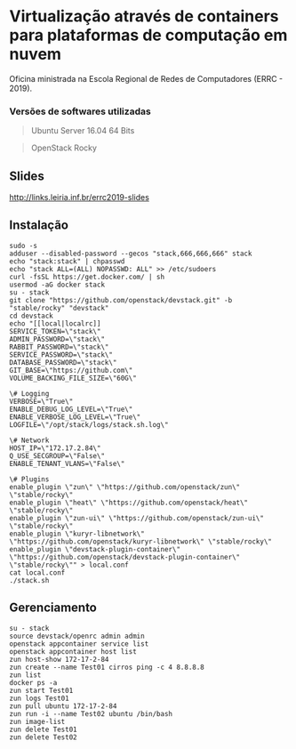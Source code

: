 # Virtualização através de containers para plataformas de computação em nuvem
Oficina ministrada na Escola Regional de Redes de Computadores (ERRC - 2019).

### Versões de softwares utilizadas
> Ubuntu Server 16.04 64 Bits

> OpenStack Rocky

## Slides
http://links.leiria.inf.br/errc2019-slides

## Instalação
```
sudo -s
adduser --disabled-password --gecos "stack,666,666,666" stack
echo "stack:stack" | chpasswd
echo "stack ALL=(ALL) NOPASSWD: ALL" >> /etc/sudoers
curl -fsSL https://get.docker.com/ | sh
usermod -aG docker stack
su - stack
git clone "https://github.com/openstack/devstack.git" -b "stable/rocky" "devstack"
cd devstack
echo "[[local|localrc]]
SERVICE_TOKEN=\"stack\"
ADMIN_PASSWORD=\"stack\"
RABBIT_PASSWORD=\"stack\"
SERVICE_PASSWORD=\"stack\"
DATABASE_PASSWORD=\"stack\"
GIT_BASE=\"https://github.com\"
VOLUME_BACKING_FILE_SIZE=\"60G\"

\# Logging
VERBOSE=\"True\"
ENABLE_DEBUG_LOG_LEVEL=\"True\"
ENABLE_VERBOSE_LOG_LEVEL=\"True\"
LOGFILE=\"/opt/stack/logs/stack.sh.log\"

\# Network
HOST_IP=\"172.17.2.84\"
Q_USE_SECGROUP=\"False\"
ENABLE_TENANT_VLANS=\"False\"

\# Plugins
enable_plugin \"zun\" \"https://github.com/openstack/zun\" \"stable/rocky\"
enable_plugin \"heat\" \"https://github.com/openstack/heat\" \"stable/rocky\"
enable_plugin \"zun-ui\" \"https://github.com/openstack/zun-ui\" \"stable/rocky\"
enable_plugin \"kuryr-libnetwork\" \"https://github.com/openstack/kuryr-libnetwork\" \"stable/rocky\"
enable_plugin \"devstack-plugin-container\" \"https://github.com/openstack/devstack-plugin-container\" \"stable/rocky\"" > local.conf
cat local.conf
./stack.sh
```

## Gerenciamento
```
su - stack
source devstack/openrc admin admin
openstack appcontainer service list
openstack appcontainer host list
zun host-show 172-17-2-84
zun create --name Test01 cirros ping -c 4 8.8.8.8
zun list
docker ps -a
zun start Test01
zun logs Test01
zun pull ubuntu 172-17-2-84
zun run -i --name Test02 ubuntu /bin/bash
zun image-list
zun delete Test01
zun delete Test02
```
